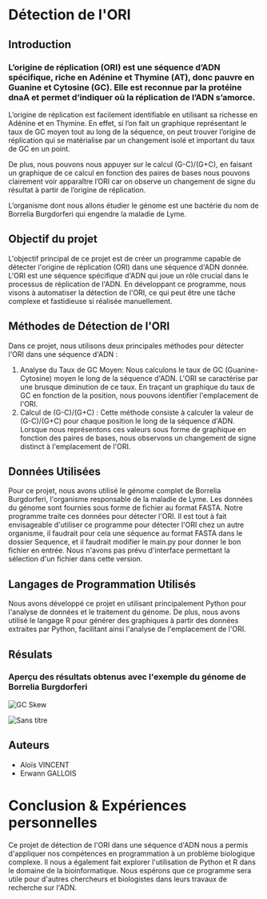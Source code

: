 # Détection de l'ORI
## Introduction

  ### L’origine de réplication (ORI) est une séquence d’ADN spécifique, riche en Adénine et Thymine (AT), donc pauvre en Guanine et Cytosine (GC). Elle est reconnue par la protéine dnaA et permet d’indiquer où la réplication de l’ADN s’amorce.

L’origine de réplication est facilement identifiable en utilisant sa richesse en Adénine et en Thymine. En effet, si l’on fait un graphique représentant le taux de GC moyen tout au long de la séquence, on peut trouver l’origine de réplication qui se matérialise par un changement isolé et important du taux de GC en un point.

De plus, nous pouvons nous appuyer sur le calcul (G-C)/(G+C), en faisant un graphique de ce calcul en fonction des paires de bases nous pouvons clairement voir apparaître l’ORI car on observe un changement de signe du résultat à partir de l’origine de réplication. 

L’organisme dont nous allons étudier le génome est une bactérie du nom de Borrelia Burgdorferi qui engendre la maladie de Lyme.

## Objectif du projet
L'objectif principal de ce projet est de créer un programme capable de détecter l'origine de réplication (ORI) dans une séquence d'ADN donnée. L'ORI est une séquence spécifique d'ADN qui joue un rôle crucial dans le processus de réplication de l'ADN. En développant ce programme, nous visons à automatiser la détection de l'ORI, ce qui peut être une tâche complexe et fastidieuse si réalisée manuellement.

## Méthodes de Détection de l'ORI
Dans ce projet, nous utilisons deux principales méthodes pour détecter l'ORI dans une séquence d'ADN :

1. Analyse du Taux de GC Moyen: Nous calculons le taux de GC (Guanine-Cytosine) moyen le long de la séquence d'ADN. L'ORI se caractérise par une brusque diminution de ce taux. En traçant un graphique du taux de GC en fonction de la position, nous pouvons identifier l'emplacement de l'ORI.
2. Calcul de (G-C)/(G+C) : Cette méthode consiste à calculer la valeur de (G-C)/(G+C) pour chaque position le long de la séquence d'ADN. Lorsque nous représentons ces valeurs sous forme de graphique en fonction des paires de bases, nous observons un changement de signe distinct à l'emplacement de l'ORI.

## Données Utilisées

Pour ce projet, nous avons utilisé le génome complet de Borrelia Burgdorferi, l'organisme responsable de la maladie de Lyme. Les données du génome sont fournies sous forme de fichier au format FASTA. Notre programme traite ces données pour détecter l'ORI. Il est tout à fait envisageable d'utiliser ce programme pour détecter l'ORI chez un autre organisme, il faudrait pour cela une séquence au format FASTA dans le dossier Sequence, et il faudrait modifier le main.py pour donner le bon fichier en entrée. Nous n'avons pas prévu d'interface permettant la sélection d'un fichier dans cette version.

## Langages de Programmation Utilisés

Nous avons développé ce projet en utilisant principalement Python pour l'analyse de données et le traitement du génome. De plus, nous avons utilisé le langage R pour générer des graphiques à partir des données extraites par Python, facilitant ainsi l'analyse de l'emplacement de l'ORI.

## Résulats
### Aperçu des résultats obtenus avec l'exemple du génome de Borrelia Burgdorferi
![GC Skew](https://github.com/AloisVINCENT/Demarche-Scientifique-ORI/assets/78328371/20d3c9df-99c0-45e7-8364-a32ac8978403)

![Sans titre](https://github.com/AloisVINCENT/Demarche-Scientifique-ORI/assets/78328371/c70b8dbc-41ea-4fd6-a633-3227d9d75e18)

## Auteurs
- Aloïs VINCENT
- Erwann GALLOIS

# Conclusion & Expériences personnelles
Ce projet de détection de l'ORI dans une séquence d'ADN nous a permis d'appliquer nos compétences en programmation à un problème biologique complexe. Il nous a également fait explorer l'utilisation de Python et R dans le domaine de la bioinformatique. Nous espérons que ce programme sera utile pour d'autres chercheurs et biologistes dans leurs travaux de recherche sur l'ADN.
